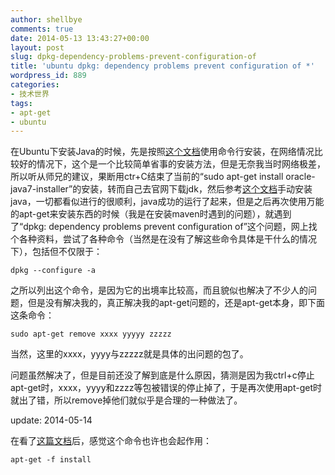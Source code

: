 ```yaml
---
author: shellbye
comments: true
date: 2014-05-13 13:43:27+00:00
layout: post
slug: dpkg-dependency-problems-prevent-configuration-of
title: 'ubuntu dpkg: dependency problems prevent configuration of *'
wordpress_id: 889
categories:
- 技术世界
tags:
- apt-get
- ubuntu
---
```


在Ubuntu下安装Java的时候，先是按照[这个文档](https://www.digitalocean.com/community/articles/how-to-install-java-on-ubuntu-with-apt-get)使用命令行安装，在网络情况比较好的情况下，这个是一个比较简单省事的安装方法，但是无奈我当时网络极差，所以听从师兄的建议，果断用ctr+C结束了当前的“sudo apt-get install oracle-java7-installer”的安装，转而自己去官网下载jdk，然后参考[这个文档](http://www.wikihow.com/Install-Oracle-Java-JDK-on-Ubuntu-Linux)手动安装java，一切都看似进行的很顺利，java成功的运行了起来，但是之后再次使用万能的apt-get来安装东西的时候（我是在安装maven时遇到的问题），就遇到了“dpkg: dependency problems prevent configuration of”这个问题，网上找个各种资料，尝试了各种命令（当然是在没有了解这些命令具体是干什么的情况下），包括但不仅限于：

    
    dpkg --configure -a 


之所以列出这个命令，是因为它的出境率比较高，而且貌似也解决了不少人的问题，但是没有解决我的，真正解决我的apt-get问题的，还是apt-get本身，即下面这条命令：

    
    sudo apt-get remove xxxx yyyyy zzzzz


当然，这里的xxxx，yyyy与zzzzz就是具体的出问题的包了。

问题虽然解决了，但是目前还没了解到底是什么原因，猜测是因为我ctrl+c停止apt-get时，xxxx，yyyy和zzzz等包被错误的停止掉了，于是再次使用apt-get时就出了错，所以remove掉他们就似乎是合理的一种做法了。

update: 2014-05-14

在看了[这篇文档](https://help.ubuntu.com/community/AptGet/Howto)后，感觉这个命令也许也会起作用：

    
    apt-get -f install

